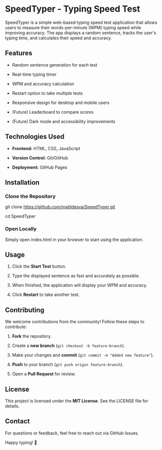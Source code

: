 # SpeedTyper - Typing Speed Test


SpeedTyper is a simple web-based typing speed test application that allows users to measure their words-per-minute (WPM) typing speed while improving accuracy. The app displays a random sentence, tracks the user's typing time, and calculates their speed and accuracy.

## Features

-   Random sentence generation for each test
    
-   Real-time typing timer
    
-   WPM and accuracy calculation
    
-   Restart option to take multiple tests
    
-   Responsive design for desktop and mobile users
    
-   (Future) Leaderboard to compare scores
    
-   (Future) Dark mode and accessibility improvements
    

## Technologies Used

-   **Frontend:** HTML, CSS, JavaScript
    
-   **Version Control:** Git/GitHub
    
-   **Deployment:** GitHub Pages
    

## Installation

### Clone the Repository

git clone https://github.com/matildesva/SpeedTyper.git

cd SpeedTyper

### Open Locally

Simply open index.html in your browser to start using the application.



## Usage

1.  Click the **Start Test** button.
    
2.  Type the displayed sentence as fast and accurately as possible.
    
3.  When finished, the application will display your WPM and accuracy.
    
4.  Click **Restart** to take another test.
    

## Contributing

We welcome contributions from the community! Follow these steps to contribute:

1.  **Fork** the repository.
    
2.  Create a **new branch** (`git checkout -b feature-branch`).
    
3.  Make your changes and **commit** (`git commit -m "Added new feature"`).
    
4.  **Push** to your branch (`git push origin feature-branch`).
    
5.  Open a **Pull Request** for review.
    

## License

This project is licensed under the **MIT License**. See the LICENSE file for details.

## Contact

For questions or feedback, feel free to reach out via GitHub Issues.

Happy typing! 🚀
